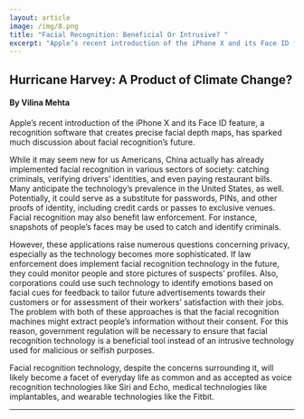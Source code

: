 ```yaml
---
layout: article
image: /img/8.png
title: "Facial Recognition: Beneficial Or Intrusive? "
excerpt: "Apple’s recent introduction of the iPhone X and its Face ID feature, a recognition software that creates precise facial depth maps, has sparked much discussion about facial recognition’s future. "
---
```


<h2>Hurricane Harvey: A Product of Climate Change?</h2>
<h4>By Vilina Mehta</h4>

Apple’s recent introduction of the iPhone X and its Face ID feature, a recognition software that creates precise facial depth maps, has sparked much discussion about facial recognition’s future. 

While it may seem new for us Americans, China actually has already implemented facial recognition in various sectors of society: catching criminals, verifying drivers’ identities, and even paying restaurant bills. Many anticipate the technology’s prevalence in the United States, as well. Potentially, it could serve as a substitute for passwords, PINs, and other proofs of identity, including credit cards or passes to exclusive venues. Facial recognition may also benefit law enforcement. For instance, snapshots of people’s faces may be used to catch and identify criminals. 

However, these applications raise numerous questions concerning privacy, especially as the technology becomes more sophisticated. If law enforcement does implement facial recognition technology in the future, they could monitor people and store pictures of suspects’ profiles. Also, corporations could use such technology to identify emotions based on facial cues for feedback to tailor future advertisements towards their customers or for assessment of their workers’ satisfaction with their jobs. The problem with both of these approaches is that the facial recognition machines might extract people’s information without their consent. For this reason, government regulation will be necessary to ensure that facial recognition technology is a beneficial tool instead of an intrusive technology used for malicious or selfish purposes. 

Facial recognition technology, despite the concerns surrounding it, will likely become a facet of everyday life as common and as accepted as voice recognition technologies like Siri and Echo, medical technologies like implantables, and wearable technologies like the Fitbit. 



<hr style="border-color:#7D7D7D;height:0.5px;">
